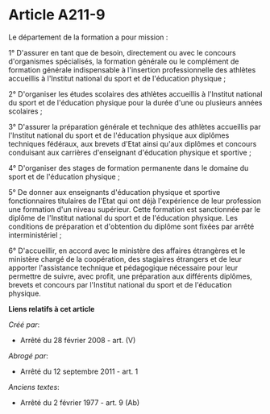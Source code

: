 # Article A211-9

Le département de la formation a pour mission :

1° D'assurer en tant que de besoin, directement ou avec le concours d'organismes spécialisés, la formation générale ou le
complément de formation générale indispensable à l'insertion professionnelle des athlètes accueillis à l'Institut national du
sport et de l'éducation physique ;

2° D'organiser les études scolaires des athlètes accueillis à l'Institut national du sport et de l'éducation physique pour la
durée d'une ou plusieurs années scolaires ;

3° D'assurer la préparation générale et technique des athlètes accueillis par l'Institut national du sport et de l'éducation
physique aux diplômes techniques fédéraux, aux brevets d'Etat ainsi qu'aux diplômes et concours conduisant aux carrières
d'enseignant d'éducation physique et sportive ;

4° D'organiser des stages de formation permanente dans le domaine du sport et de l'éducation physique ;

5° De donner aux enseignants d'éducation physique et sportive fonctionnaires titulaires de l'Etat qui ont déjà l'expérience
de leur profession une formation d'un niveau supérieur. Cette formation est sanctionnée par le diplôme de l'Institut national
du sport et de l'éducation physique. Les conditions de préparation et d'obtention du diplôme sont fixées par arrêté
interministériel ;

6° D'accueillir, en accord avec le ministère des affaires étrangères et le ministère chargé de la coopération, des stagiaires
étrangers et de leur apporter l'assistance technique et pédagogique nécessaire pour leur permettre de suivre, avec profit,
une préparation aux différents diplômes, brevets et concours par l'Institut national du sport et de l'éducation physique.

**Liens relatifs à cet article**

_Créé par_:

  - Arrêté du 28 février 2008 - art. (V)

_Abrogé par_:

  - Arrêté du 12 septembre 2011 - art. 1

_Anciens textes_:

  - Arrêté du 2 février 1977 - art. 9 (Ab)
